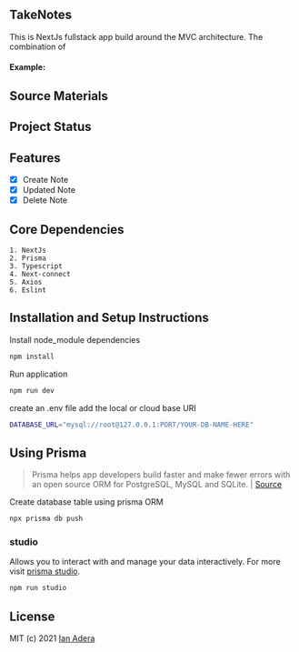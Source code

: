 ## TakeNotes

This is NextJs fullstack app build around the MVC architecture. The combination of

#### Example:

## Source Materials

## Project Status

## Features

- [x] Create Note
- [x] Updated Note
- [x] Delete Note

## Core Dependencies

```
1. NextJs
2. Prisma
3. Typescript
4. Next-connect
5. Axios
6. Eslint
```

## Installation and Setup Instructions

Install node_module dependencies

```bash
npm install
```

Run application

```bash
npm run dev
```

create an .env file add the local or cloud base URI

```bash
DATABASE_URL="mysql://root@127.0.0.1:PORT/YOUR-DB-NAME-HERE"
```

## Using Prisma

> Prisma helps app developers build faster and make fewer errors with an open source ORM for PostgreSQL, MySQL and SQLite. | [Source](https://www.prisma.io/)

Create database table using prisma ORM

```bash
npx prisma db push
```

### studio

Allows you to interact with and manage your data interactively. For more visit [prisma studio](https://www.prisma.io/docs/reference/api-reference/command-reference/#studio).

```bash
npm run studio
```

## License

MIT (c) 2021 [Ian Adera](https://github.com/ianodad)
